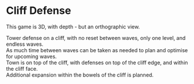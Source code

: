 # Cliff Defense

This game is 3D, with depth - but an orthographic view.

Tower defense on a cliff, with no reset between waves, only one level, and endless waves.  
As much time between waves can be taken as needed to plan and optimise for upcoming waves.  
Town is on top of the cliff, with defenses on top of the cliff edge, and within the cliff face.  
Additional expansion within the bowels of the cliff is planned.  
